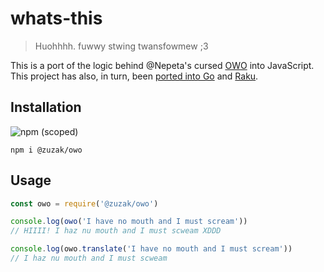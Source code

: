 # whats-this
> Huohhhh. fuwwy stwing twansfowmew ;3

This is a port of the logic behind @Nepeta's cursed [OWO](https://github.com/Nepeta/OwO) into JavaScript.
This project has also, in turn, been [ported into Go](https://github.com/mnlwldr/owo) and [Raku](https://github.com/kawaii/raku-acme-owo).

## Installation
![npm (scoped)](https://img.shields.io/npm/v/@zuzak/owo.svg)
```
npm i @zuzak/owo
```

## Usage
```js
const owo = require('@zuzak/owo')

console.log(owo('I have no mouth and I must scream'))
// HIIII! I haz nu mouth and I must scweam XDDD

console.log(owo.translate('I have no mouth and I must scream'))
// I haz nu mouth and I must scweam
```
